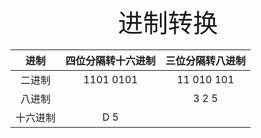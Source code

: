 <div style="text-align: center;font-size: 40px;">进制转换</div>

|  进制  | 四位分隔转十六进制 |  三位分隔转八进制  |
|:----:|:---------:|:----------:|
| 二进制  | 1101 0101 | 11 010 101 |
| 八进制  |           |   3 2 5    |
| 十六进制 |    D 5    |            |